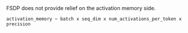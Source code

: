 

## 

FSDP does not provide relief on the activation memory side.
```
activation_memory ~ batch x seq_dim x num_activations_per_token x precision
```

